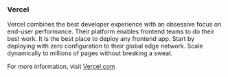 ### Vercel

Vercel combines the best developer experience with an obsessive focus on end-user performance. Their platform enables frontend teams to do their best work. It is the best place to deploy any frontend app. Start by deploying with zero configuration to their global edge network. Scale dynamically to millions of pages without breaking a sweat.

For more information, visit [Vercel.com](https://vercel.com)
